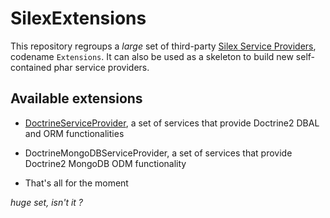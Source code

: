 SilexExtensions
===============

This repository regroups a _large_ set of third-party [Silex Service Providers](http://silex-project.org/doc/providers.html), codename ``Extensions``.
It can also be used as a skeleton to build new self-contained phar service providers.


Available extensions
--------------------

* [DoctrineServiceProvider](http://readthedocs.org/projects/silex-doctrine-extensions/), a set of services that provide Doctrine2 DBAL and ORM functionalities
* DoctrineMongoDBServiceProvider, a set of services that provide Doctrine2 MongoDB ODM functionality

* That's all for the moment

_huge set, isn't it ?_
